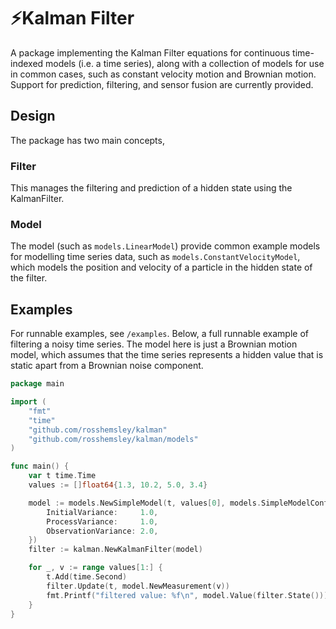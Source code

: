 # ⚡️Kalman Filter

A package implementing the Kalman Filter equations for continuous time-indexed models (i.e. a time series),
along with a collection of models for use in common cases, such as constant velocity motion and Brownian motion.
Support for prediction, filtering, and sensor fusion are currently provided.

## Design
The package has two main concepts,

### Filter
This manages the filtering and prediction of a hidden state using the KalmanFilter.

### Model

The model (such as `models.LinearModel`) provide common example models for modelling
time series data, such as `models.ConstantVelocityModel`, which models the position
and velocity of a particle in the hidden state of the filter.

## Examples

For runnable examples, see `/examples`. Below, a full runnable example of filtering
a noisy time series. The model here is just a Brownian motion model, which assumes
that the time series represents a hidden value that is static apart from a Brownian noise
component.

```go
package main

import (
	"fmt"
	"time"
	"github.com/rosshemsley/kalman"
	"github.com/rosshemsley/kalman/models"
)

func main() {
	var t time.Time
	values := []float64{1.3, 10.2, 5.0, 3.4}

	model := models.NewSimpleModel(t, values[0], models.SimpleModelConfig{
		InitialVariance:     1.0,
		ProcessVariance:     1.0,
		ObservationVariance: 2.0,
	})
	filter := kalman.NewKalmanFilter(model)

	for _, v := range values[1:] {
		t.Add(time.Second)
		filter.Update(t, model.NewMeasurement(v))
		fmt.Printf("filtered value: %f\n", model.Value(filter.State()))
	}
}
```
